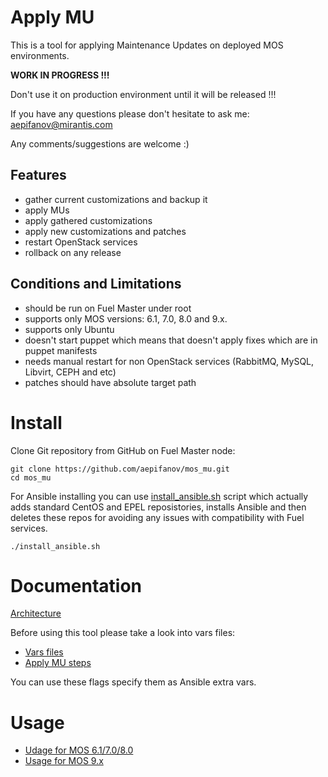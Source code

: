 Apply MU
========

This is a tool for applying Maintenance Updates on deployed MOS environments.

**WORK IN PROGRESS !!!**

Don't use it on production environment until it will be released !!!

If you have any questions please don't hesitate to ask me: aepifanov@mirantis.com

Any comments/suggestions are welcome :)

Features
--------

- gather current customizations and backup it
- apply MUs
- apply gathered customizations
- apply new customizations and patches
- restart OpenStack services
- rollback on any release


Conditions and Limitations
--------------------------

- should be run on Fuel Master under root
- supports only MOS versions: 6.1, 7.0, 8.0 and 9.x.
- supports only Ubuntu
- doesn't start puppet which means that doesn't apply fixes which are in puppet manifests
- needs manual restart for non OpenStack services (RabbitMQ, MySQL, Libvirt, CEPH and etc)
- patches should have absolute target path

Install
=======

Clone Git repository from GitHub on Fuel Master node:
```
git clone https://github.com/aepifanov/mos_mu.git
cd mos_mu
```

For Ansible installing you can use [install_ansible.sh](install_ansible.sh) script which
actually adds standard CentOS and EPEL reposistories, installs Ansible and then deletes
these repos for avoiding any issues with compatibility with Fuel services.
```
./install_ansible.sh
```

Documentation
=============

[Architecture](doc/architecture.md)

Before using this tool please take a look into vars files:
- [Vars files](playbooks/vars/)
- [Apply MU steps](playbooks/vars/steps/apply_mu.yml)

You can use these flags specify them as Ansible extra vars.

Usage
=====

- [Udage for MOS 6.1/7.0/8.0](doc/usage_old.md)
- [Usage for MOS 9.x](doc/usage_9x.md)

